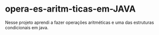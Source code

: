# opera-es-aritm-ticas-em-JAVA
Nesse projeto aprendi a fazer operações aritméticas e uma das estruturas condicionais em java.
